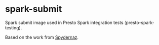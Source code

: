 # spark-submit

Spark submit image used in Presto Spark integration tests (presto-spark-testing).

Based on the work from [Spydernaz](https://github.com/Spydernaz/docker-spark-cluster).
